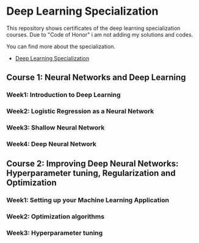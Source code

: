 # Deep Learning Specialization 
This repository shows certificates of the deep learning specialization courses. Due to "Code of Honor" i am not 
adding my solutions and codes.

You can find more about the specialization.
* [Deep Learning Specialization](https://www.coursera.org/specializations/deep-learning?utm_source=gg&utm_medium=sem&utm_content=17-DeepLearning-ROW&campaignid=6465471773&adgroupid=77415260637&device=c&keyword=coursera%20deep%20learning%20ai&matchtype=e&network=g&devicemodel=&adpostion=&creativeid=379493352691&hide_mobile_promo&gclid=EAIaIQobChMItrady8ms6wIVxdmyCh25mgTwEAAYASAAEgKuCvD_BwE)

## Course 1: Neural Networks and Deep Learning
### Week1: Introduction to Deep Learning
### Week2: Logistic Regression as a Neural Network
### Week3: Shallow Neural Network
### Week4: Deep Neural Network

## Course 2: Improving Deep Neural Networks: Hyperparameter tuning, Regularization and Optimization
### Week1: Setting up your Machine Learning Application
### Week2: Optimization algorithms
### Week3: Hyperparameter tuning



